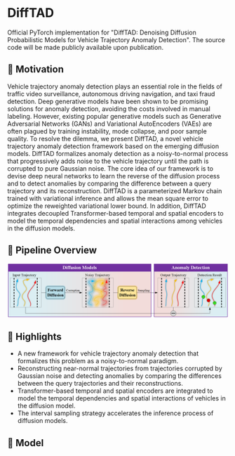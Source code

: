 # DiffTAD
Official PyTorch implementation for "DiffTAD: Denoising Diffusion Probabilistic Models for Vehicle Trajectory Anomaly Detection". The source code will be made publicly available upon publication.

## 🎯 Motivation
Vehicle trajectory anomaly detection plays an essential role in the fields of traffic video surveillance, autonomous driving navigation, and taxi fraud detection. Deep generative models have been shown to be promising solutions for anomaly detection, avoiding the costs involved in manual labeling. However, existing popular generative models such as Generative Adversarial Networks (GANs) and Variational AutoEncoders (VAEs) are often plagued by training instability, mode collapse, and poor sample quality. To resolve the dilemma, we present DiffTAD, a novel vehicle trajectory anomaly detection framework based on the emerging diffusion models. DiffTAD formalizes anomaly detection as a noisy-to-normal process that progressively adds noise to the vehicle trajectory until the path is corrupted to pure Gaussian noise. The core idea of our framework is to devise deep neural networks to learn the reverse of the diffusion process and to detect anomalies by comparing the difference between a query trajectory and its reconstruction. DiffTAD is a parameterized Markov chain trained with variational inference and allows the mean square error to optimize the reweighted variational lower bound. In addition, DiffTAD integrates decoupled Transformer-based temporal and spatial encoders to model the temporal dependencies and spatial interactions among vehicles in the diffusion models.

## 📌 Pipeline Overview
![image](https://github.com/Psychic-DL/DiffTAD/blob/ea7bcbc196c7aa552e561ec038a6b598cd9b5609/figs/pipeline.png)

## 🚀 Highlights
- A new framework for vehicle trajectory anomaly detection that formalizes this problem as a noisy-to-normal paradigm.
- Reconstructing near-normal trajectories from trajectories corrupted by Gaussian noise and detecting anomalies by comparing the differences between the query trajectories and their reconstructions.
- Transformer-based temporal and spatial encoders are integrated to model the temporal dependencies and spatial interactions of vehicles in the diffusion model.
- The interval sampling strategy accelerates the inference process of diffusion models.

## 🔧 Model
